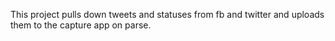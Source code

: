 This project pulls down tweets and statuses from fb and twitter and uploads them to the capture app on parse.
